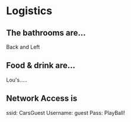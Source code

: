 # Logistics


## The bathrooms are...

Back and Left

## Food & drink are...

Lou's.....

## Network Access is
ssid: CarsGuest
Username: guest
Pass: PlayBall!